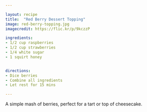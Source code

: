 ```yaml
---

layout: recipe
title:  "Red Berry Dessert Topping"
image: red-berry-topping.jpg
imagecredit: https://flic.kr/p/9kczzP

ingredients:
- 1/2 cup raspberries
- 1/2 cup strawberries
- 1/4 white sugar
- 1 squirt honey


directions:
- Dice berries
- Combine all ingredients
- Let rest for 15 mins

---
```


A simple mash of berries, perfect for a tart or top of cheesecake.